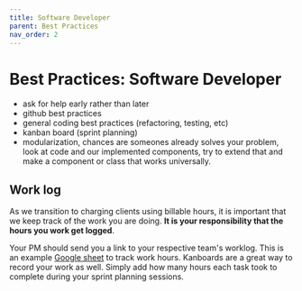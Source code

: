 ```yaml
---
title: Software Developer
parent: Best Practices
nav_order: 2
---
```


# Best Practices: Software Developer

-   ask for help early rather than later
-   github best practices
-   general coding best practices (refactoring, testing, etc)
-   kanban board (sprint planning)
-   modularization, chances are someones already solves your problem, look at code and our implemented components, try to extend that and make a component or class that works universally.

## Work log

As we transition to charging clients using billable hours, it is important that we keep track of the work you are doing. **It is your responsibility that the hours you work get logged**.

Your PM should send you a link to your respective team's worklog. This is an example [Google sheet](https://docs.google.com/spreadsheets/d/1FzZ8p6jcDI5qdJmZVgxLlgHIqx9nV8Jg39T9jLmOnEc/edit?usp=sharing) to track work hours. Kanboards are a great way to record your work as well. Simply add how many hours each task took to complete during your sprint planning sessions.
